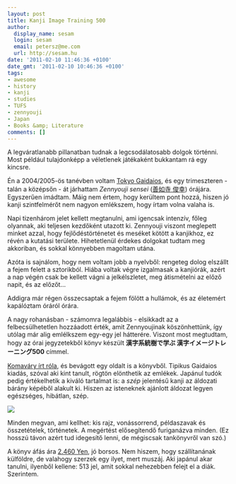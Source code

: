 ```yaml
---
layout: post
title: Kanji Image Training 500
author:
  display_name: sesam
  login: sesam
  email: petersz@me.com
  url: http://sesam.hu
date: '2011-02-10 11:46:36 +0100'
date_gmt: '2011-02-10 10:46:36 +0100'
tags:
- awesome
- history
- kanji
- studies
- TUFS
- zennyouji
- Japan
- Books &amp; Literature
comments: []
---
```


A legváratlanabb pillanatban tudnak a legcsodálatosabb dolgok történni. Most például tulajdonképp a véletlenek játékaként bukkantam rá egy kincsre.

Én a 2004/2005-ös tanévben voltam [Tokyo Gaidaios](http://www.tufs.ac.jp/english), és egy trimeszteren - talán a középsőn - át járhattam _Zennyouji sensei_ ([善如寺 俊幸](http://www.tufs.ac.jp/research/people/zennyoji_toshiyuki.html)) órájára. Egyszerűen imádtam. Máig nem értem, hogy kerültem pont hozzá, hiszen jó kanji szintfelmérőt nem nagyon emlékszem, hogy írtam volna valaha is.

Napi tizenhárom jelet kellett megtanulni, ami igencsak intenzív, főleg olyannak, aki teljesen kezdőként utazott ki. Zennyouji viszont meglepett minket azzal, hogy fejlődéstörténetet és meséket kötött a kanjikhoz, ez révén a kutatási területe. Hihetetlenül érdekes dolgokat tudtam meg akkoriban, és sokkal könnyebben magoltam utána.

Azóta is sajnálom, hogy nem voltam jobb a nyelvből: rengeteg dolog elszállt a fejem felett a sztorikból. Hiába voltak végre izgalmasak a kanjiórák, azért a nap végén csak be kellett vágni a jelkélszletet, meg átismételni az előző napit, és az előzőt...

Addigra már régen összecsaptak a fejem fölött a hullámok, és az életemért kapálóztam óráról órára.

A nagy rohanásban - számomra legalábbis - elsikkadt az a felbecsülhetetlen hozzáadott érték, amit Zennyoujinak köszönhettünk, így utólag már alig emlélkszem egy-egy jel hátterére. Viszont most megtudtam, hogy az órai jegyzetekből könyv készült **漢字系統樹で学ぶ 漢字イメージトレーニング500** címmel.

[Komaváry írt róla](http://zipangu.freeblog.hu/archives/2011/02/10/500), és bevágott egy oldalt is a könyvből. Tipikus Gaidaios kiadás, szóval aki kint tanult, rögtön elönthetik az emlékek. Japánul tudók pedig értékelhetik a kiváló tartalmat is: a _szép_ jelentésű kanji az áldozati bárány képéből alakult ki. Hiszen az isteneknek ajánlott áldozat legyen egészséges, hibátlan, szép.

[![](http://www.sesam.hu.php5-19.dfw1-2.websitetestlink.com/wp-content/uploads/2011/02/ucukusii.jpg)](http://zipangu.freeblog.hu/files/2011/02/ucukusii.jpg)

Minden megvan, ami kellhet: kis rajz, vonássorrend, példaszavak és összetételek, történetek. A megértést elősegítendő furiganázva minden. (Ez hosszú távon azért tud idegesítő lenni, de mégiscsak tankönyvről van szó.)

A könyv áfás ára [2.460 Yen](http://www.bonjinsha.com/product/?item_id=5180), jó borsos. Nem hiszem, hogy szállítanának külföldre, de valahogy szerzek egy ilyet, mert muszáj. Aki japánul akar tanulni, ilyenből kellene: 513 jel, amit sokkal nehezebben felejt el a diák. Szerintem.
